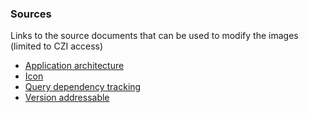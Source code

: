 ### Sources
Links to the source documents that can be used to modify the images (limited to CZI access)

- [Application architecture](https://lucid.app/lucidchart/invitations/accept/inv_581b1aa7-83a0-41df-bd5c-71ffd745e8e7)
- [Icon](https://docs.google.com/presentation/d/1PN2x350_yVxwTggxfRwEaoL-dW-1-op3v4OhT-IjPbY/edit?usp=sharing)
- [Query dependency tracking](https://lucid.app/lucidchart/invitations/accept/inv_66171763-cd36-4303-aa9a-560e428e319a)
- [Version addressable](https://lucid.app/lucidchart/invitations/accept/inv_5e8a3121-ad71-43de-a57d-320e0a4d0b03)
